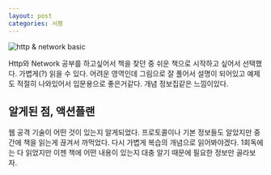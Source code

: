 ```yaml
---
layout: post
categories: 서평
---
```


![http & network basic](http://image.yes24.com/momo/TopCate448/MidCate010/44791452.jpg)

Http와 Network 공부를 하고싶어서 책을 찾던 중 쉬운 책으로 시작하고 싶어서 선택했다. 가볍게(?) 읽을 수 있다. 어려운 영역인데 그림으로 잘 풀어서 설명이 되어있고 예제도 적절히 나와있어서 입문용으로 좋은거같다. 
개념 정보집같은 느낌이있다. 

## 알게된 점, 액션플랜

웹 공격 기술이 어떤 것이 있는지 알게되었다. 프로토콜이나 기본 정보들도 알았지만 중간에 책을 읽는게 끊겨서 까먹었다. 다시 가볍게 복습의 개념으로 읽어봐야겠다. 1회독에는 다 읽었지만 이젠 책에 어떤 내용이 있는지 대충 알기 때문에 필요한 정보만 골라보자. 

